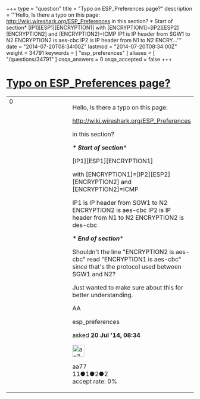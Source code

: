 +++
type = "question"
title = "Typo on ESP_Preferences page?"
description = '''Hello, Is there a typo on this page: http://wiki.wireshark.org/ESP_Preferences in this section? * Start of section* [IP1][ESP1][ENCRYPTION1] with [ENCRYPTION1]=[IP2][ESP2][ENCRYPTION2] and [ENCRYPTION2]=ICMP IP1 is IP header from SGW1 to N2 ENCRYPTION2 is aes-cbc IP2 is IP header from N1 to N2 ENCRY...'''
date = "2014-07-20T08:34:00Z"
lastmod = "2014-07-20T08:34:00Z"
weight = 34791
keywords = [ "esp_preferences" ]
aliases = [ "/questions/34791" ]
osqa_answers = 0
osqa_accepted = false
+++

<div class="headNormal">

# [Typo on ESP\_Preferences page?](/questions/34791/typo-on-esp_preferences-page)

</div>

<div id="main-body">

<div id="askform">

<table id="question-table" style="width:100%;"><colgroup><col style="width: 50%" /><col style="width: 50%" /></colgroup><tbody><tr class="odd"><td style="width: 30px; vertical-align: top"><div class="vote-buttons"><div id="post-34791-score" class="post-score" title="current number of votes">0</div><div id="favorite-count" class="favorite-count"></div></div></td><td><div id="item-right"><div class="question-body"><p>Hello, Is there a typo on this page:</p><p><a href="http://wiki.wireshark.org/ESP_Preferences">http://wiki.wireshark.org/ESP_Preferences</a></p><p>in this section?</p><p><strong><em>* Start of section</em></strong>*</p><p>[IP1][ESP1][ENCRYPTION1]</p><p>with [ENCRYPTION1]=[IP2][ESP2][ENCRYPTION2] and [ENCRYPTION2]=ICMP</p><p>IP1 is IP header from SGW1 to N2 ENCRYPTION2 is aes-cbc IP2 is IP header from N1 to N2 ENCRYPTION2 is des-cbc</p><p><strong><em>* End of section</em></strong>*</p><p>Shouldn't the line "ENCRYPTION2 is aes-cbc" read "ENCRYPTION1 is aes-cbc" since that's the protocol used between SGW1 and N2?</p><p>Just wanted to make sure about this for better understanding.</p><p>AA</p></div><div id="question-tags" class="tags-container tags">esp_preferences</div><div id="question-controls" class="post-controls"></div><div class="post-update-info-container"><div class="post-update-info post-update-info-user"><p>asked <strong>20 Jul '14, 08:34</strong></p><img src="https://secure.gravatar.com/avatar/83dc9147927bdcd2f250432da434dcb3?s=32&amp;d=identicon&amp;r=g" class="gravatar" width="32" height="32" alt="aa77&#39;s gravatar image" /><p>aa77<br />
<span class="score" title="11 reputation points">11</span><span title="1 badges"><span class="badge1">●</span><span class="badgecount">1</span></span><span title="2 badges"><span class="silver">●</span><span class="badgecount">2</span></span><span title="2 badges"><span class="bronze">●</span><span class="badgecount">2</span></span><br />
<span class="accept_rate" title="Rate of the user&#39;s accepted answers">accept rate:</span> <span title="aa77 has no accepted answers">0%</span></p></div></div><div id="comments-container-34791" class="comments-container"></div><div id="comment-tools-34791" class="comment-tools"></div><div class="clear"></div><div id="comment-34791-form-container" class="comment-form-container"></div><div class="clear"></div></div></td></tr></tbody></table>

</div>

</div>


